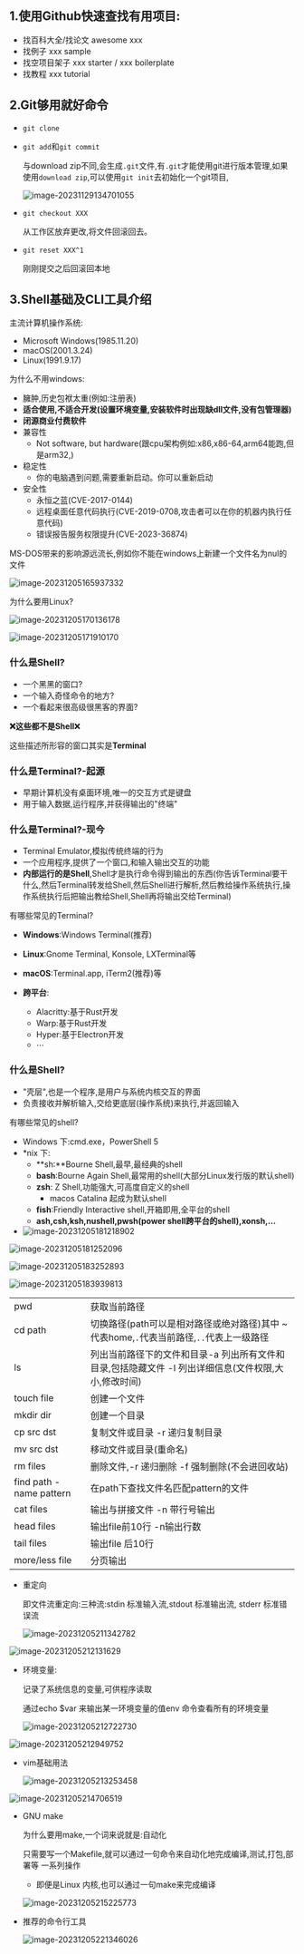 ## 1.使用Github快速查找有用项目:

- 找百科大全/找论文 awesome xxx
- 找例子 xxx sample
- 找空项目架子 xxx starter / xxx boilerplate
- 找教程 xxx tutorial

## 2.Git够用就好命令

-   `git clone`

- `git add`和`git commit`

  与download zip不同,会生成`.git`文件,有`.git`才能使用git进行版本管理,如果使用`download zip`,可以使用`git init`去初始化一个git项目,

  ![image-20231129134701055](img\image-20231129134701055.png)

- `git checkout XXX`

  从工作区放弃更改,将文件回滚回去。

- `git reset XXX^1`

  刚刚提交之后回滚回本地

## 3.Shell基础及CLI工具介绍

主流计算机操作系统:

- Microsoft Windows(1985.11.20)
- macOS(2001.3.24)
- Linux(1991.9.17)

为什么不用windows:

- 臃肿,历史包袱太重(例如:注册表)
- **适合使用,不适合开发(设置环境变量,安装软件时出现缺dll文件,没有包管理器)**
- **闭源商业付费软件**
- 兼容性
  - Not software, but hardware(跟cpu架构例如:x86,x86-64,arm64能跑,但是arm32,)
- 稳定性
  - 你的电脑遇到问题,需要重新启动。你可以重新启动
- 安全性
  - 永恒之蓝(CVE-2017-0144)
  - 远程桌面任意代码执行(CVE-2019-0708,攻击者可以在你的机器内执行任意代码)
  - 错误报告服务权限提升(CVE-2023-36874)

MS-DOS带来的影响源远流长,例如你不能在windows上新建一个文件名为nul的文件

![image-20231205165937332](img\image-20231205165937332.png)

为什么要用Linux?

![image-20231205170136178](img\image-20231205170136178.png)

![image-20231205171910170](img\image-20231205171910170.png)

### 什么是Shell?

- 一个黑黑的窗口?
- 一个输入奇怪命令的地方?
- 一个看起来很高级很黑客的界面?

**❌这些都不是Shell**❌

这些描述所形容的窗口其实是**Terminal**

### 什么是Terminal?-起源

- 早期计算机没有桌面环境,唯一的交互方式是键盘
- 用于输入数据,运行程序,并获得输出的"终端"

### 什么是Terminal?-现今

- Terminal Emulator,模拟传统终端的行为
- 一个应用程序,提供了一个窗口,和输入输出交互的功能
- **内部运行的是Shell**,Shell才是执行命令得到输出的东西(你告诉Terminal要干什么,然后Terminal转发给Shell,然后Shell进行解析,然后教给操作系统执行,操作系统执行后把输出教给Shell,Shell再将输出交给Terminal)

有哪些常见的Terminal?

- **Windows**:Windows Terminal(推荐)

- **Linux**:Gnome Terminal, Konsole, LXTerminal等
- **macOS**:Terminal.app, iTerm2(推荐)等
- **跨平台**:
  - Alacritty:基于Rust开发
  - Warp:基于Rust开发
  - Hyper:基于Electron开发
  - $\cdots$

### 什么是Shell?

- "壳层",也是一个程序,是用户与系统内核交互的界面
- 负责接收并解析输入,交给更底层(操作系统)来执行,并返回输入

有哪些常见的shell?

- Windows 下:cmd.exe，PowerShell 5
- *nix 下:
  - **sh:**Bourne Shell,最早,最经典的shell
  - **bash**:Bourne Again Shell,最常用的shell(大部分Linux发行版的默认shell)
  - **zsh**: Z Shell,功能强大,可高度自定义的shell
    - macos Catalina 起成为默认shell
  - **fish**:Friendly Interactive shell,开箱即用,全平台的shell
  - **ash,csh,ksh,nushell,pwsh(power shell跨平台的shell),xonsh,...**
- ![image-20231205181218902](img\image-20231205181218902.png)

![image-20231205181252096](img\image-20231205181252096.png)

![image-20231205183252893](img\image-20231205183252893.png)

![image-20231205183939813](img\image-20231205183939813.png)

|                         |                                                              |
| ----------------------- | ------------------------------------------------------------ |
| pwd                     | 获取当前路径                                                 |
| cd path                 | 切换路径(path可以是相对路径或绝对路径)其中 ~代表home,`.`代表当前路径,`..`代表上一级路径 |
| ls                      | 列出当前路径下的文件和目录-a 列出所有文件和目录,包括隐藏文件 -l 列出详细信息(文件权限,大小,修改时间) |
| touch file              | 创建一个文件                                                 |
| mkdir dir               | 创建一个目录                                                 |
| cp src dst              | 复制文件或目录 -r 递归复制目录                               |
| mv src dst              | 移动文件或目录(重命名)                                       |
| rm files                | 删除文件,-r 递归删除 -f 强制删除(不会进回收站)               |
| find path -name pattern | 在path下查找文件名匹配pattern的文件                          |
| cat files               | 输出与拼接文件 -n 带行号输出                                 |
| head files              | 输出file前10行 -n输出行数                                    |
| tail files              | 输出file 后10行                                              |
| more/less file          | 分页输出                                                     |

- 重定向

  即文件流重定向:三种流:stdin 标准输入流,stdout 标准输出流, stderr 标准错误流

  ![image-20231205211342782](img\image-20231205211342782.png)

![image-20231205212131629](img\image-20231205212131629.png)

- 环境变量:

  记录了系统信息的变量,可供程序读取

  通过echo $var 来输出某一环境变量的值env 命令查看所有的环境变量

  ![image-20231205212722730](img\image-20231205212722730.png)

![image-20231205212949752](img\image-20231205212949752.png)

- vim基础用法

  ![image-20231205213253458](img\image-20231205213253458.png)

![image-20231205214706519](img\image-20231205214706519.png)

- GNU make

  为什么要用make,一个词来说就是:自动化

  只需要写一个Makefile,就可以通过一句命令来自动化地完成编译,测试,打包,部署等 一系列操作

  - 即便是Linux 内核,也可以通过一句make来完成编译

  ![image-20231205215225773](img\image-20231205215225773.png)

- 推荐的命令行工具

  ![image-20231205221346026](img\image-20231205221346026.png)
